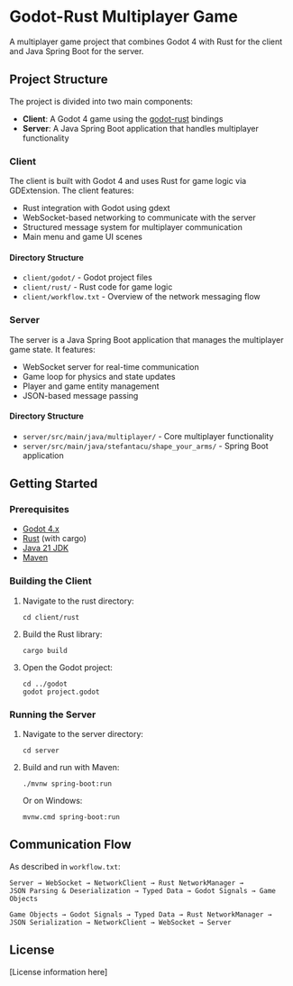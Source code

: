 # Godot-Rust Multiplayer Game

A multiplayer game project that combines Godot 4 with Rust for the client and Java Spring Boot for the server.

## Project Structure

The project is divided into two main components:

- **Client**: A Godot 4 game using the [godot-rust](https://github.com/godot-rust/gdext) bindings
- **Server**: A Java Spring Boot application that handles multiplayer functionality

### Client

The client is built with Godot 4 and uses Rust for game logic via GDExtension. The client features:

- Rust integration with Godot using gdext
- WebSocket-based networking to communicate with the server
- Structured message system for multiplayer communication
- Main menu and game UI scenes

#### Directory Structure

- `client/godot/` - Godot project files
- `client/rust/` - Rust code for game logic
- `client/workflow.txt` - Overview of the network messaging flow

### Server

The server is a Java Spring Boot application that manages the multiplayer game state. It features:

- WebSocket server for real-time communication
- Game loop for physics and state updates
- Player and game entity management
- JSON-based message passing

#### Directory Structure

- `server/src/main/java/multiplayer/` - Core multiplayer functionality
- `server/src/main/java/stefantacu/shape_your_arms/` - Spring Boot application

## Getting Started

### Prerequisites

- [Godot 4.x](https://godotengine.org/)
- [Rust](https://www.rust-lang.org/) (with cargo)
- [Java 21 JDK](https://openjdk.org/)
- [Maven](https://maven.apache.org/)

### Building the Client

1. Navigate to the rust directory:
   ```
   cd client/rust
   ```

2. Build the Rust library:
   ```
   cargo build
   ```

3. Open the Godot project:
   ```
   cd ../godot
   godot project.godot
   ```

### Running the Server

1. Navigate to the server directory:
   ```
   cd server
   ```

2. Build and run with Maven:
   ```
   ./mvnw spring-boot:run
   ```
   
   Or on Windows:
   ```
   mvnw.cmd spring-boot:run
   ```

## Communication Flow

As described in `workflow.txt`:

```
Server → WebSocket → NetworkClient → Rust NetworkManager → 
JSON Parsing & Deserialization → Typed Data → Godot Signals → Game Objects

Game Objects → Godot Signals → Typed Data → Rust NetworkManager → 
JSON Serialization → NetworkClient → WebSocket → Server
```

## License

[License information here]